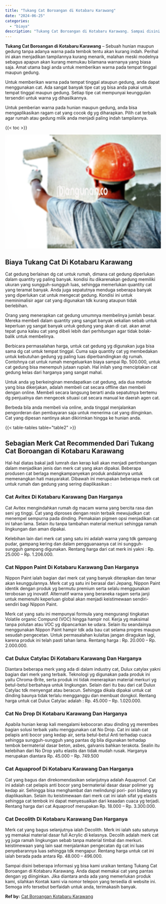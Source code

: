 ```yaml
---
title: "Tukang Cat Boroangan di Kotabaru Karawang"
date: "2024-06-25"
categories: 
  - "biaya"
description: "Tukang Cat Boroangan di Kotabaru Karawang. Sampai disini beberapa informasi yg bisa kami uraikan tentang Tukang Cat Boroangan di Kotabaru Karawang. Anda dapa..."
---
```


**Tukang Cat Boroangan di Kotabaru Karawang** – Sebuah hunian maupun gedung tanpa adanya warna pada tembok tentu akan kurang indah. Perihal ini akan menjadikan tampilannya kurang menarik, malahan meski modelnya sebagus apapun akan kurang memukau bilamana warnanya yang biasa saja. Amat utama bagi anda untuk memberikan warna pada tempat tinggal maupun gedung.

Untuk memberikan warna pada tempat tinggal ataupun gedung, anda dapat menggunakan cat. Ada sangat banyak tipe cat yg bisa anda pakai untuk tempat tinggal maupun gedung. Setiap tipe cat mempunyai keunggulan tersendiri untuk warna yg dihasilkannya.

Untuk pemberian warna pada hunian maupun gedung, anda bisa mengaplikasikan ragam cat yang cocok dg yg diharapkan. Pilih cat terbaik agar rumah atau gedung milik anda menjadi paling indah tampilannya.

{{< toc >}}

![Tukang Cat Boroangan di Kotabaru Karawang](/images/jasa-cat-murah23.png)

## Biaya Tukang Cat Di Kotabaru Karawang

Cat gedung berlainan dg cat untuk rumah, dimana cat gedung diperlukan dalam quantity yg paling banyak. kondisi itu dikarenakan gedung memiliki ukuran yang sungguh-sungguh luas, sehingga memerlukan quantity cat yang teramat banyak. Anda juga sepatutnya menduga seberapa banyak yang diperlukan cat untuk mengecat gedung. Kondisi ini untuk meminimalisir agar cat yang digunakan tdk kurang ataupun tidak berlebihan.

Orang yang menerapkan cat gedung umumnya membelinya jumlah besar. Mereka membeli dalam quantity yang sangat banyak sekalian sebab untuk keperluan yg sangat banyak untuk gedung yang akan di cat. akan amat tepat guna kalau cat yang dibeli lebih dari perhitungan agar tidak bolak-balik untuk membelinya.

Berbicara permasalahan harga, untuk cat gedung yg digunakan juga bisa sama dg cat untuk tempat tinggal. Cuma saja quantity cat yg membedakan untuk kebutuhan gedung yg paling luas diperbandingkan dg rumah. Contohnya cat untuk rumah mengeluarkan biaya sampai Rp. 500.000, untuk cat gedung bisa menempuh jutaan rupiah. Hal inilah yang menciptakan cat gedung kelas dari harganya yang sangat mahal.

Untuk anda yg berkeinginan mendapatkan cat gedung, ada dua metode yang bisa dikerjakan, adalah membeli cat secara offline dan membeli dengan online. Membeli secara langsung berarti anda sepatutnya bertemu dg penjualnya dan mengecek situasi cat secara manual ke daerah agen cat.

Berbeda bila anda membeli via online, anda tinggal menjalankan pengorderan dan pembayaran saja untuk menerima cat yang diinginkan. Cat yang dipesan nantinya akan dikirimkan hingga ke hunian anda.

{{< table-tables table="table2" >}}

## Sebagian Merk Cat Recommended Dari Tukang Cat Boroangan di Kotabaru Karawang

Hal-hal diatas bakal jadi lumrah dan kerap kali akan menjadi pertimbangan dalam menjadikan jenis dan merk cat yang akan dipakai. Beberapa produsen cat berlaga mengkampanyekan produk andalannya untuk memenangkan hati masyarakat. Dibawah ini merupakan beberapa merk cat untuk rumah dan gedung yang sering diaplikasikan :

### Cat Avitex Di Kotabaru Karawang Dan Harganya

Cat Avitex mengindahkan rumah dg macam warna yang bercita rasa dan seni yg tinggi. Cat yang diproses dengan resin terbaik mewujudkan cat menempel sempurna pada dinding. Pemakaian pigmen opsi menjadikan cat ini tahan lama. Selain itu tanpa tambahan material merkuri sehingga ramah lingkungan dan aman dipakai.

Kelebihan lain dari merk cat yang satu ini adalah warna yang tdk gampang pudar, gampang kering dan dalam pengguanaanya cat ini sungguh-sungguh gampang digunakan. Rentang harga dari cat merk ini yakni : Rp. 25.000 – Rp. 1.206.000.

### Cat Nippon Paint Di Kotabaru Karawang Dan Harganya

Nippon Paint ialah bagian dari merk cat yang banyak diterapkan dan tenar akan keunggulannya. Merk cat yg satu ini berasal dari Jepang, Nippon Paint identik dengan produk yg bermutu premium serta selalu menggunakan terobosan yg inovatif. Alternatif warna yang beraneka ragam serta janji untuk memenuhi keperluan global akan menjadi keistimewaan sendiri-sendiri bagi Nippon Paint.

Merk cat yang satu ini mempunyai formula yang mengurangi tingkatan Volatile organic Compund (VOC) hingga hampir nol. Kerja yg maksimal tanpa polutan atau VOC yg dipancarkan ke udara. Selain itu seandainya menggunakan Nippon Paint hampir tdk ada bau cat selama progres maupun sesudah pengecetan. Untuk permasalahan kulaitas jangan diragukan lagi, karena produk ini telah pasti tahan lama. Rentang harga : Rp. 20.000 – Rp. 2.000.000.

### Cat Dulux Catylac Di Kotabaru Karawang Dan Harganya

Diantara beberapa merk yang ada di dalam industry cat, Dulux catylax yakni bagian dari merk yang terbaik. Teknologi yg digunakan pada produk ini yaitu Chroma-Brite, serta produk ini tidak menerapkan material merkuri yg betul-betul berbahaya untuk lingkungan. Selain dari itu bau dari cat Dulux Catylac tdk menyengat atau beracun. Sehingga dikala dipakai untuk cat dinding baunya tidak terlalu mengganggu dan membuat dongkol. Rentang harga untuk cat Dulux Catylac adalah : Rp. 45.000 – Rp. 1.020.000.

### Cat No Drop Di Kotabaru Karawang Dan Harganya

Apabila hunian kerap kali mengalami kebocoran atau dinding yg merembes bagian solusi terbaik yaitu menggunakan cat No Drop. Cat ini ialah cat pelapis anti bocor yang kedap air, serta betul-betul Anti terhadap cuaca sehingga sungguh-sungguh yang pantas dg bila digunakan terhadap tembok bermaterial dasar beton, asbes, galvanis bahkan terakota. Sealin itu kelebihan dari No Drop yaitu elastis dan tidak mudah rusak. Harganya merupakan diantara Rp. 45.000 – Rp. 749.500

### Cat Aquaproof Di Kotabaru Karawang Dan Harganya

Cat yang bagus dan direkomendasikan selanjutnya adalah Aquaproof. Cat ini adalah cat pelapis anti bocor yang bermaterial dasar dasar polimer yg kedap air. Sehingga bisa menghambat dan melindungi pori- pori bidang yg diaplikasikan. Selain itu keistimewaan dari merk cat ini ialah sifat yg elastis sehingga cat tembok ini dapat menyesuaikan dari keaadan cuaca yg terjadi. Rentang harga dari cat Aquaproof merupakan Rp. 18.000 – Rp. 3.300.000.

### Cat Decolith Di Kotabaru Karawang Dan Harganya

Merk cat yang bagus selanjutnya ialah Decolith. Merk ini ialah satu satunya yg memakai material dasar full Acrylic di kelasnya. Decolih adalah merk cat yg juga ramah lingkungan sebab tanpa material timbal dan merkuri. keistimewaan yang lain saat menjalankan pengecatan dg cat ini luas penyebarannya luas sehingga tdk mengapur. Rentang harga untuk cat ini ialah berada pada antara Rp. 48.000 – 496.000.

Sampai disini beberapa informasi yg bisa kami uraikan tentang Tukang Cat Boroangan di Kotabaru Karawang. Anda dapat memakai cat yang pantas dengan yg diinginkan. Jika diantara anda ada yang memerlukan produk kami, silahkan Kontak kami via nomor telepon yang tersedia di website ini. Semoga info tersebut berfaidah untuk anda, terimakasih banyak.

**Ref by:** [Cat Boroangan Kotabaru Karawang](https://id.wikipedia.org/wiki/Cat)
